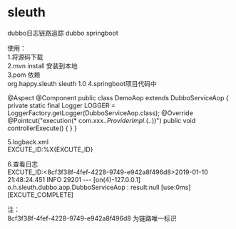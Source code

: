 # sleuth
dubbo日志链路追踪
dubbo springboot

使用：  
1.将源码下载  
2.mvn install 安装到本地  
3.pom 依赖  
        <dependency>
            <groupId>org.happy.sleuth</groupId>
            <artifactId>sleuth</artifactId>
            <version>1.0</version>
        </dependency>
4.springboot项目代码中  

@Aspect
@Component
public class DemoAop extends DubboServiceAop {
    private static final Logger LOGGER = LoggerFactory.getLogger(DubboServiceAop.class);
    @Override
    @Pointcut("execution(* com.xxx..*ProviderImpl.*(..))")
    public void controllerExecute() {
    }
}

5.logback.xml  
    <appender name="CONSOLE" class="ch.qos.logback.core.ConsoleAppender">
        <encoder charset="UTF-8">
            <pattern>EXCUTE_ID:%X{EXCUTE_ID}</pattern>
        </encoder>
    </appender>
 
6.查看日志  
 EXCUTE_ID:<8cf3f38f-4fef-4228-9749-e942a8f496d8>2019-01-10 21:48:24.451  INFO 29201 --- [on(4)-127.0.0.1] o.h.sleuth.dubbo.aop.DubboServiceAop : result:null [use:0ms] [EXCUTE_COMPLETE]

注：  
8cf3f38f-4fef-4228-9749-e942a8f496d8 为链路唯一标识
